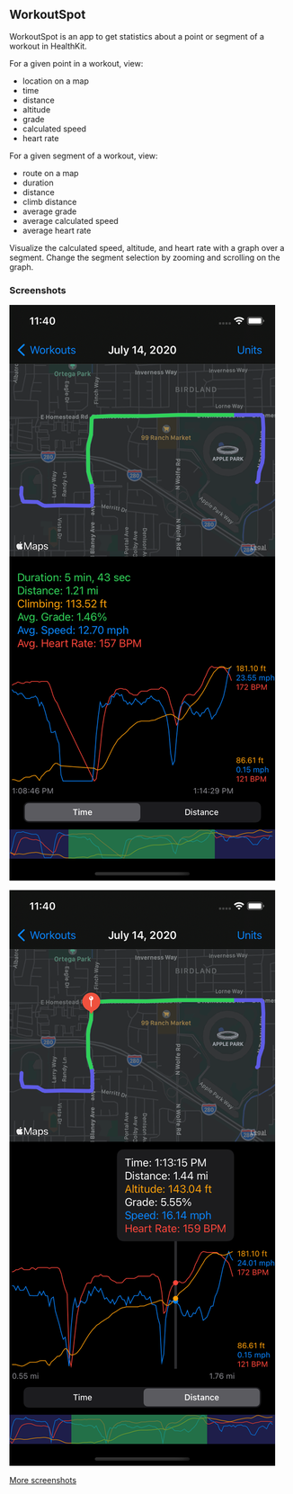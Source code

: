 ## WorkoutSpot

WorkoutSpot is an app to get statistics about a point or segment of a workout in HealthKit. 

For a given point in a workout, view: 
- location on a map
- time
- distance
- altitude
- grade
- calculated speed
- heart rate

For a given segment of a workout, view: 
- route on a map
- duration
- distance
- climb distance
- average grade
- average calculated speed
- average heart rate

Visualize the calculated speed, altitude, and heart rate with a graph over a segment. 
Change the segment selection by zooming and scrolling on the graph.

### Screenshots

![Time domain](Screenshots/iPhone12,1/3_time_segment.png)

![Distance domain](Screenshots/iPhone12,1/5_distance_point.png)

[More screenshots](Screenshots/)
